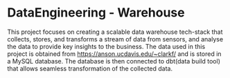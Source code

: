 # DataEngineering - Warehouse

This project focuses on creating a scalable data warehouse tech-stack that collects, stores, and transforms a stream of data from sensors, and analyse the data to provide key insights to the business. 
The data used in this project is obtained from https://anson.ucdavis.edu/~clarkf/ and is stored in a MySQL database. The database is then connected to dbt(data build tool) that allows seamless transformation of the collected data.
